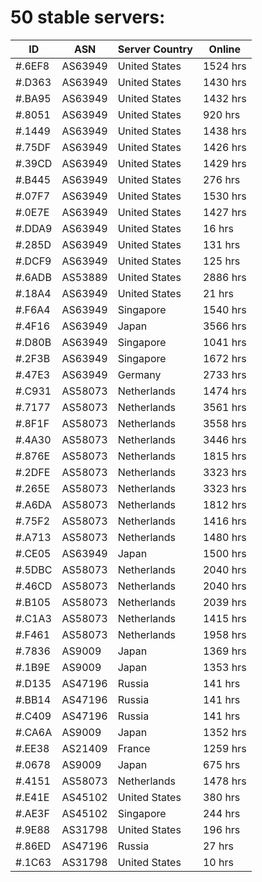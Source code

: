 # 50 stable servers:

| ID | ASN | Server Country | Online |
| ------ | ------ | ------ | ------ |
| #.6EF8 | AS63949 | United States | 1524 hrs |
| #.D363 | AS63949 | United States | 1430 hrs |
| #.BA95 | AS63949 | United States | 1432 hrs |
| #.8051 | AS63949 | United States | 920 hrs |
| #.1449 | AS63949 | United States | 1438 hrs |
| #.75DF | AS63949 | United States | 1426 hrs |
| #.39CD | AS63949 | United States | 1429 hrs |
| #.B445 | AS63949 | United States | 276 hrs |
| #.07F7 | AS63949 | United States | 1530 hrs |
| #.0E7E | AS63949 | United States | 1427 hrs |
| #.DDA9 | AS63949 | United States | 16 hrs |
| #.285D | AS63949 | United States | 131 hrs |
| #.DCF9 | AS63949 | United States | 125 hrs |
| #.6ADB | AS53889 | United States | 2886 hrs |
| #.18A4 | AS63949 | United States | 21 hrs |
| #.F6A4 | AS63949 | Singapore | 1540 hrs |
| #.4F16 | AS63949 | Japan | 3566 hrs |
| #.D80B | AS63949 | Singapore | 1041 hrs |
| #.2F3B | AS63949 | Singapore | 1672 hrs |
| #.47E3 | AS63949 | Germany | 2733 hrs |
| #.C931 | AS58073 | Netherlands | 1474 hrs |
| #.7177 | AS58073 | Netherlands | 3561 hrs |
| #.8F1F | AS58073 | Netherlands | 3558 hrs |
| #.4A30 | AS58073 | Netherlands | 3446 hrs |
| #.876E | AS58073 | Netherlands | 1815 hrs |
| #.2DFE | AS58073 | Netherlands | 3323 hrs |
| #.265E | AS58073 | Netherlands | 3323 hrs |
| #.A6DA | AS58073 | Netherlands | 1812 hrs |
| #.75F2 | AS58073 | Netherlands | 1416 hrs |
| #.A713 | AS58073 | Netherlands | 1480 hrs |
| #.CE05 | AS63949 | Japan | 1500 hrs |
| #.5DBC | AS58073 | Netherlands | 2040 hrs |
| #.46CD | AS58073 | Netherlands | 2040 hrs |
| #.B105 | AS58073 | Netherlands | 2039 hrs |
| #.C1A3 | AS58073 | Netherlands | 1415 hrs |
| #.F461 | AS58073 | Netherlands | 1958 hrs |
| #.7836 | AS9009 | Japan | 1369 hrs |
| #.1B9E | AS9009 | Japan | 1353 hrs |
| #.D135 | AS47196 | Russia | 141 hrs |
| #.BB14 | AS47196 | Russia | 141 hrs |
| #.C409 | AS47196 | Russia | 141 hrs |
| #.CA6A | AS9009 | Japan | 1352 hrs |
| #.EE38 | AS21409 | France | 1259 hrs |
| #.0678 | AS9009 | Japan | 675 hrs |
| #.4151 | AS58073 | Netherlands | 1478 hrs |
| #.E41E | AS45102 | United States | 380 hrs |
| #.AE3F | AS45102 | Singapore | 244 hrs |
| #.9E88 | AS31798 | United States | 196 hrs |
| #.86ED | AS47196 | Russia | 27 hrs |
| #.1C63 | AS31798 | United States | 10 hrs |

